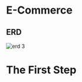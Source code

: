 # E-Commerce
## ERD
![erd 3](https://user-images.githubusercontent.com/109123846/185483632-87173006-8d21-4780-8ed6-2c11b39568aa.JPG)

# The First Step
